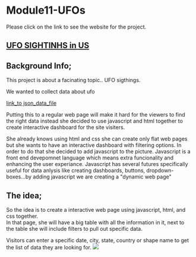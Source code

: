 # Module11-UFOs

Please click on the link to see the website for the project.
<h2>

[UFO SIGHTINHS in US](https://4renginy.github.io/UFOSightingsRY.io)

  </h2>

## Background Info;

This project is about a facinating topic.. UFO sigthings. 

We wanted to collect data about ufo











[link_to json_data_file](https://github.com/4renginy/Module11-UFOs/blob/main/Static/js/data.js)

Putting this to a regular web page will make it hard for the viewers to find the right data instead she decided to use javascript and html together to create interactive dashboard for the site visiters. 

She already knows using html and css she can create only flat web pages but she wants to have an interactive dashboard with filtering options. In order to do that she decided to add javascript to the picture. Javascript is a front end devepomnet language which means extra funcionality and enhancing  the user experiance.
Javascript has several futures specifically useful for data anlysis like creating dashboards, buttons, dropdown-boxes...by adding javascript we are creating a "dynamic web page"

## The idea;
So the idea is to create a interactive web page using javascript, html, and css together. 
<br>In that page, she will have a big table with all the information in it, next to the table she will include filters to pull out specific data. 


Visitors can enter a specific date,  city, state, country or shape name to get the list of data they are looking for. 
![](https://github.com/4renginy/UFOSightingsRY.io/blob/main/filter.PNG)


